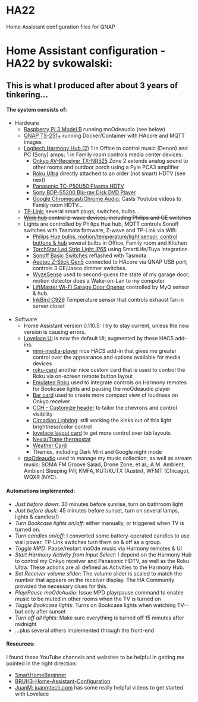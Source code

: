 # HA22
 Home Assistant configuration files for QNAP
# Home Assistant configuration - HA22 by svkowalski:
## This is what I produced after about 3 years of tinkering...</h4>

#### The system consists of:
* Hardware
  * [Raspberry PI 3 Model B](https://www.raspberrypi.org/products/raspberry-pi-3-model-b/) running moOdeaudio (see below)
  * [QNAP TS-251+](https://www.qnap.com/en-us/product/ts-251+) running Docker/Container with HAcore and MQTT images
  * [Logitech Harmony Hub (2)](https://www.logitech.com/en-us/product/harmony-hub) 1 in Office to control music (Denon) and PC (Sony) amps; 1 in Family room controls media center devices:
    * [Onkyo AV-Receiver TX-NR525](https://www.onkyousa.com/Products/model.php?m=TX-NR525&class=Receiver) Zone 2 extends analog sound to other rooms and outdoor porch using a Pyle PCA3 amplifier
    * [Roku Ultra](https://www.roku.com/products/roku-ultra) directly attached to an older (not smart) HDTV (see next)
    * [Panasonic TC-P50U50 Plasma HDTV](https://shop.panasonic.com/support-only/TC-P50U50.html)
    * [Sony BDP-S5200 Blu-ray Disk DVD Player](https://www.sony.com/electronics/support/home-video-blu-ray-disc-players-recorders/bdp-s5200)
    * [Google Chromecast/Chrome Audio:](https://support.google.com/chromecast/?hl=en) Casts Youtube videos to Family room HDTV...
  * [TP-Link:](https://www.tp-link.com/us/home-networking/smart-home/smart-switches) several smart plugs, switches, bulbs...
  * ~~[Wink hub](http://status.winkapp.com) control z-wave devices, including Philips and GE switches~~
  * Lights are controlled by Philips Hue hub, MQTT controls Sonoff switches with Tasmota firmware, Z-wave and TP-Link via Wifi:
    * [Philips Hue bulbs, motion/temperature/light sensor, control buttons & hub](https://www2.meethue.com/en-us) several bulbs in Office, Family room and Kitchen
    * [TorchStar Led Strip Light IP65](https://www.torchstar.us/16-4ft-led-strip-light-compatible-with-alexa-wifi-wireless-smart-phone-app-flexible-warm-white-36w-lighting-kit-ip65-waterproof-ul-listed-12v-power-supply-in-party-kitchen.html) using SmartLife/Tuya integration
    * [Sonoff Basic Switches](https://sonoff.tech) reflashed with Tasmota
    * [Aeotec Z-Stick Gen5](http://aeotec.com/z-wave-gen5) connected to HAcore via QNAP USB port; controls 3 GE/Jasco dimmer switches.
    * [WyzeSense](https://wyze.com/wyze-sense.html) used to second-guess the state of my garage door; motion detector does a Wake-on-Lan to my computer
    * [LiftMaster Wi-Fi Garage Door Opener](https://www.liftmaster.com/828lm-internet-gateway/p/G828LM) controlled by MyQ sensor & hub.
    * [InkBird C929](https://www.ebay.com/itm/254573599524?ViewItem=&item=254573599524) Temperature sensor that controls exhaust fan in server closet

#### 
* Software
  * Home Assistant version 0.110.5: I try to stay current, unless the new version is causing errors.
  * [Lovelace UI](https://www.home-assistant.io/lovelace) is now the default UI; augmented by these HACS add-ins:
    * [mini-media-player](https://github.com/kalkih/mini-media-player) nice HACS add-in that gives me greater control over the appearance and options available for media devices
    * [roku-card](https://github.com/custom-cards/roku-card) another nice custom card that is used to control the Roku via on-screen remote button layout
    * [Emulated Roku](https://gitlab.com/mindig.marton/ha-emulated_roku) used to integrate controls on Harmony remotes for Bookcase lights and pausing the moOdeaudio player
    * [Bar card](https://github.com/custom-cards/bar-card) used to create more compact view of loudness on Onkyo receiver
    * [CCH - Customize header](https://github.com/maykar/compact-custom-header) to tailor the chevrons and control visibility
    * [Circadian Lighting](https://community.home-assistant.io/t/circadian-lighting-custom-component/61246): still working the kinks out of this light brightness/color control
    * [lovelace layout card](https://github.com/thomasloven/lovelace-layout-card) to get more control over tab layouts
    * [Nexia/Trane thermostat](https://github.com/ryannazaretian/hacs-nexia-climate-integration)
    * [Weather Card](https://github.com/bramkragten/weather-card)
    * Themes, including Dark Mint and Google night mode
  * [moOdeaudio](http://moodeaudio.org/) used to manage my music collection, as well as stream music: SOMA FM Groove Salad, Drone Zone, et al.; A.M. Ambient, Ambient Sleeping Pill; KMFA, KUT/KUTX (Austin), WFMT (Chicago), WQXR (NYC).

#### Automations implemented:
* _Just before dawn_: 30 minutes before sunrise, turn on bathroom light
* _Just before dusk_: 45 minutes before sunset, turn on several lamps, lights & candles(!)
* _Turn Bookcase lights on/off_: either manually, or triggered when TV is turned on.
* _Turn candles on/off_: I converted some battery-operated candles to use wall power. TP-Link switches turn them on & off as a group.
* _Toggle MPD_: Pause/restart moOde music via Harmony remotes & UI
* _Start Harmony Activity from Input Select_: I depend on the Harmony Hub to control my Onkyo receiver and Panasonic HDTV, as well as the Roku Ultra. These actions are all defined as Activities to the Harmony Hub.
* _Set Receiver volume slider_: The volume slider is scaled to match the number that appears on the receiver display. The HA Community provided the necessary clues for this.
* _Play/Pause moOdeAudio_: Issue MPD play/pause command to enable music to be muted in other rooms when the TV is turned on
* _Toggle Bookcase lights_: Turns on Bookcase lights when watching TV--but only after sunset
* _Turn off all lights_: Make sure everything is turned off 15 minutes after midnight
* ...plus several others implemented through the front-end
#### Resources:
I found these YouTube channels and websites to be helpful in getting me pointed in the right direction:
* [SmartHomeBeginner](www.smarthomebeginner.com/configure-google-assistant-for-home-assistant/)
* [BRUH3-Home-Assistant-Configuration](https://github.com/bruhautomation/BRUH3-Home-Assistant-Configuration)
* [JuanM: juanmtech.com](https://www.youtube.com/channel/UCR7Xa7cU9wfkSY9v3yN2Vtw) has some really helpful videos to get started with Lovelace